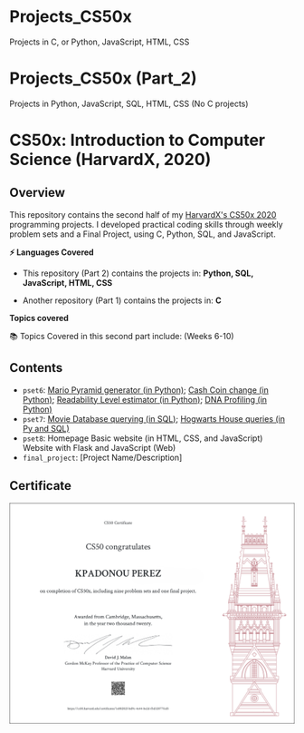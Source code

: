 # Projects_CS50x 
Projects in C, or Python, JavaScript, HTML, CSS

# Projects_CS50x (Part_2)
Projects in Python, JavaScript, SQL, HTML, CSS (No C projects)


# CS50x: Introduction to Computer Science (HarvardX, 2020)


## Overview
This repository contains the second half of my [HarvardX's CS50x 2020](https://cs50.harvard.edu/college/2020/fall/syllabus/) programming projects. 
I developed practical coding skills through weekly problem sets and a Final Project, using C, Python, SQL, and JavaScript. 

**⚡ Languages Covered**
- This repository (Part 2) contains the projects in: **Python, SQL, JavaScript, HTML, CSS**

- Another repository (Part 1) contains the projects in: **C**




**Topics covered** 

📚 Topics Covered in this second part include: (Weeks 6-10)




## Contents

- `pset6`: [Mario Pyramid generator (in Python)](/%20Mario%20Pyramid%20generator%20(in%20Python)%20–%206.2./); [Cash Coin change (in Python)](/%20%20Cash%20Coin%20change%20(in%20Python)%20–%20%206.3./); [Readability Level estimator (in Python)](/%20%20%20Readability%20Level%20estimator%20(in%20Python)%20–%20%206.4./); [DNA Profiling (in Python)](/%20%20%20%20DNA%20Profiling%20(in%20Python)%20–%206.5./)
- `pset7`: [Movie Database querying (in SQL)](/%20%20%20%20%20Movie%20Database%20querying%20(in%20SQL)%20–%207.1./); [Hogwarts House queries (in Py and SQL)](/%20%20%20%20%20%20Hogwarts%20House%20queries%20(in%20Py%20and%20SQL)%20–%207.2./)
- `pset8`: Homepage Basic website (in HTML, CSS, and JavaScript)
Website with Flask and JavaScript (Web)
- `final_project`: [Project Name/Description]



## Certificate
![CS50x Certificate](images/Certificat_CS50x_letter.png)


